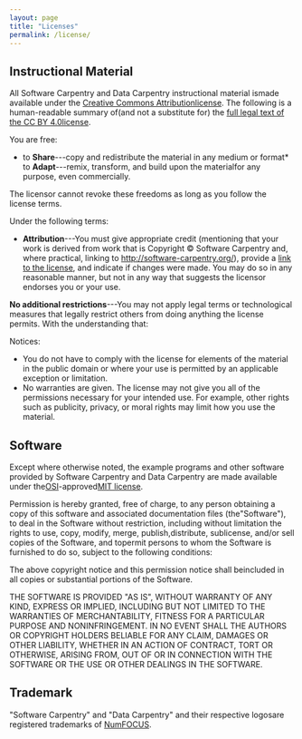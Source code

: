 ```yaml
---
layout: page
title: "Licenses"
permalink: /license/
---
```

## Instructional Material
All Software Carpentry and Data Carpentry instructional material ismade available under the [Creative Commons Attributionlicense][cc-by-human]. The following is a human-readable summary of(and not a substitute for) the [full legal text of the CC BY 4.0license][cc-by-legal].

You are free:

* to **Share**---copy and redistribute the material in any medium or format* to **Adapt**---remix, transform, and build upon the materialfor any purpose, even commercially.

The licensor cannot revoke these freedoms as long as you follow the license terms.

Under the following terms:

* **Attribution**---You must give appropriate credit (mentioning that  your work is derived from work that is Copyright © Software  Carpentry and, where practical, linking to  http://software-carpentry.org/), provide a [link to the  license][cc-by-human], and indicate if changes were made. You may do so in any reasonable manner, but not in any way that suggests the licensor endorses you or your use.

**No additional restrictions**---You may not apply legal terms or technological measures that legally restrict others from doing anything the license permits.  With the understanding that:

Notices:

* You do not have to comply with the license for elements of the  material in the public domain or where your use is permitted by an applicable exception or limitation.
* No warranties are given. The license may not give you all of the  permissions necessary for your intended use. For example, other rights such as publicity, privacy, or moral rights may limit how you  use the material.

## Software

Except where otherwise noted, the example programs and other software provided by Software Carpentry and Data Carpentry are made available under the[OSI][osi]-approved[MIT license][mit-license].

Permission is hereby granted, free of charge, to any person obtaining a copy of this software and associated documentation files (the"Software"), to deal in the Software without restriction, including without limitation the rights to use, copy, modify, merge, publish,distribute, sublicense, and/or sell copies of the Software, and topermit persons to whom the Software is furnished to do so, subject to the following conditions:

The above copyright notice and this permission notice shall beincluded in all copies or substantial portions of the Software.

THE SOFTWARE IS PROVIDED "AS IS", WITHOUT WARRANTY OF ANY KIND, EXPRESS OR IMPLIED, INCLUDING BUT NOT LIMITED TO THE WARRANTIES OF MERCHANTABILITY, FITNESS FOR A PARTICULAR PURPOSE AND NONINFRINGEMENT. IN NO EVENT SHALL THE AUTHORS OR COPYRIGHT HOLDERS BELIABLE FOR ANY CLAIM, DAMAGES OR OTHER LIABILITY, WHETHER IN AN ACTION OF CONTRACT, TORT OR OTHERWISE, ARISING FROM, OUT OF OR IN CONNECTION WITH THE SOFTWARE OR THE USE OR OTHER DEALINGS IN THE SOFTWARE.

## Trademark

"Software Carpentry" and "Data Carpentry" and their respective logosare registered trademarks of [NumFOCUS][numfocus].

[cc-by-human]: https://creativecommons.org/licenses/by/4.0/
[cc-by-legal]: https://creativecommons.org/licenses/by/4.0/legalcode
[mit-license]: http://opensource.org/licenses/mit-license.html
[numfocus]: http://numfocus.org/
[osi]: http://opensource.org
